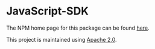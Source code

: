 # JavaScript-SDK

The NPM home page for this package can be found [here](https://www.npmjs.com/package/@encryption-api-services/javascript-sdk).

This project is maintained using [Apache 2.0](https://github.com/Encryption-API-Services/JavaScript-SDK/blob/main/LICENSE).
